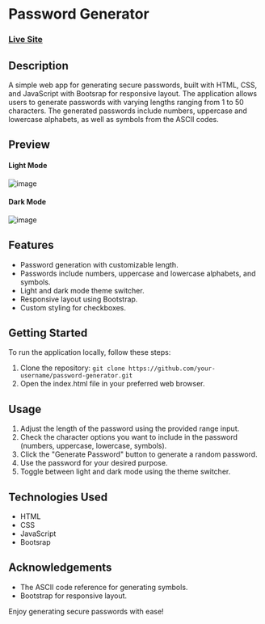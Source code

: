 # Password Generator

### [Live Site](https://generatesecurepassword.netlify.app/)

## Description 
A simple web app for generating secure passwords, built with HTML, CSS, and JavaScript with Bootsrap for responsive layout. The application allows users to generate passwords with varying lengths ranging from 1 to 50 characters. The generated passwords include numbers, uppercase and lowercase alphabets, as well as symbols from the ASCII codes.

## Preview 

#### Light Mode
![image](https://github.com/aiman2022skipq/Password-Generator/assets/111865753/62b9e97d-5282-47d9-83aa-8c90772c2d57)

#### Dark Mode
![image](https://github.com/aiman2022skipq/Password-Generator/assets/111865753/9ed8e368-b231-4152-8871-f7618ebacdb0)

## Features

- Password generation with customizable length.
- Passwords include numbers, uppercase and lowercase alphabets, and symbols.
- Light and dark mode theme switcher.
- Responsive layout using Bootstrap.
- Custom styling for checkboxes.

## Getting Started

To run the application locally, follow these steps:

1. Clone the repository: `git clone https://github.com/your-username/password-generator.git`
2. Open the index.html file in your preferred web browser.

## Usage

1. Adjust the length of the password using the provided range input.
2. Check the character options you want to include in the password (numbers, uppercase, lowercase, symbols).
3. Click the "Generate Password" button to generate a random password.
4. Use the password for your desired purpose.
5. Toggle between light and dark mode using the theme switcher.

## Technologies Used

- HTML
- CSS
- JavaScript
- Bootsrap

## Acknowledgements

- The ASCII code reference for generating symbols.
- Bootstrap for responsive layout.

Enjoy generating secure passwords with ease!
